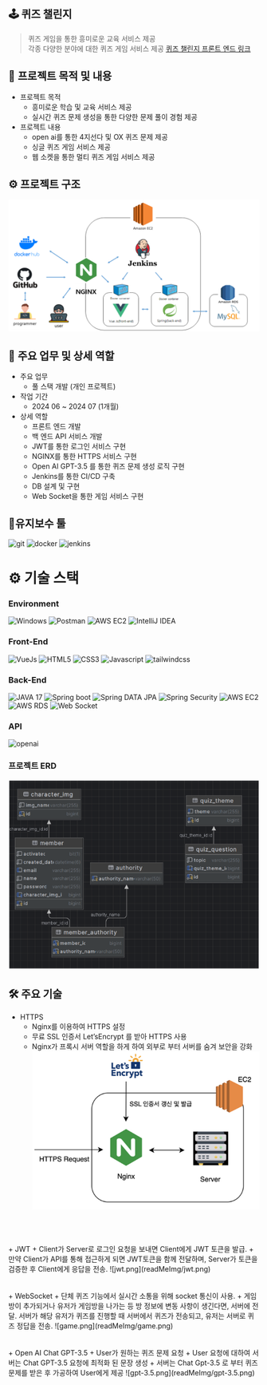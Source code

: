 ## 🕹 퀴즈 챌린지 


> 퀴즈 게임을 통한 흥미로운 교육 서비스 제공 </br>
> 각종 다양한 분야에 대한 퀴즈 게임 서비스 제공
>  [퀴즈 챌린지 프론트 엔드 링크](https://github.com/0320kangk/quiz_challenge_front.git)


## 📕 프로젝트 목적 및 내용


+ 프로젝트 목적   
  + 흥미로운 학습 및 교육 서비스 제공
  + 실시간 퀴즈 문제 생성을 통한 다양한 문제 풀이 경험 제공
+ 프로젝트 내용
  + open ai를 통한 4지선다 및 OX 퀴즈 문제 제공
  + 싱글 퀴즈 게임 서비스 제공
  + 웹 소켓을 통한 멀티 퀴즈 게임 서비스 제공

## ⚙ 프로젝트 구조
![project_structure.png](readMeImg/project_structure.png)

## 📝 주요 업무 및 상세 역할



+ 주요 업무
  + 풀 스택 개발 (개인 프로젝트)
+ 작업 기간
  + 2024 06 ~ 2024 07 (1개월)
+ 상세 역할
  + 프론트 엔드 개발
  + 백 엔드 API 서비스 개발
  + JWT를 통한 로그인 서비스 구현
  + NGINX를 통한 HTTPS 서비스 구현
  + Open AI GPT-3.5 를 통한 퀴즈 문제 생성 로직 구현
  + Jenkins를 통한 CI/CD 구축
  + DB 설계 및 구현
  + Web Socket을 통한 게임 서비스 구현



## 🤝유지보수 툴
![git](http://img.shields.io/badge/Git-red?style=for-the-badge&logo=Git&logoColor=white)
![docker](http://img.shields.io/badge/docker-blue?style=for-the-badge&logo=Docker&logoColor=white)
![jenkins](http://img.shields.io/badge/jenkins-red?style=for-the-badge&logo=Jenkins&logoColor=white)

# ⚙️ 기술 스택

### Environment
![Windows](http://img.shields.io/badge/WINDOW-blue?style=for-the-badge&logo=Windows&logoColor=white)
![Postman](http://img.shields.io/badge/POSTMAN-orange?style=for-the-badge&logo=Postman&logoColor=white)
![AWS EC2](http://img.shields.io/badge/AMAZON_AWS-black?style=for-the-badge&logo=Amazon-AWS&logoColor=white)
![IntelliJ IDEA](http://img.shields.io/badge/Intellij-black?style=for-the-badge&logo=IntelliJ-IDEA&logoColor=white)


### Front-End
![VueJs](http://img.shields.io/badge/Vue.js-005F0F?style=for-the-badge&logo=Vue.js&logoColor=white)
![HTML5](https://img.shields.io/badge/html5-E34F26?style=for-the-badge&logo=html5&logoColor=white)
![CSS3](https://img.shields.io/badge/css3-1572B6?style=for-the-badge&logo=CSS3&logoColor=white)
![Javascript](https://img.shields.io/badge/javascript-F7DF1E?style=for-the-badge&logo=javascript&logoColor=white)
![tailwindcss](https://img.shields.io/badge/tailwindcss-blue?style=for-the-badge&logo=tailwindcss&logoColor=white)


### Back-End
![JAVA 17](https://img.shields.io/badge/JAVA_17-blue?style=for-the-badge)
![Spring boot](https://img.shields.io/badge/spring_boot-6DB33F?style=for-the-badge&logo=springboot&logoColor=white)
![Spring DATA JPA](https://img.shields.io/badge/spring_data_jpa-6DB33F?style=for-the-badge)
![Spring Security](https://img.shields.io/badge/spring_Security-6DB33F?style=for-the-badge&logo=Spring-Security&logoColor=white)
![AWS EC2](https://img.shields.io/badge/AWS_EC2-orange?style=for-the-badge&logo=Amazon-EC2&logoColor=white)
![AWS RDS](https://img.shields.io/badge/AWS_RDS-527FFF?style=for-the-badge&logo=Amazon-RDS&logoColor=white)
![Web Socket](https://img.shields.io/badge/Web_socket-black?style=for-the-badge)

### API
![openai](https://img.shields.io/badge/open_ai-412991?style=for-the-badge&logo=openai&logoColor=white)

### 프로젝트 ERD
![project_erd.png](readMeImg/project_erd.png)


## 🛠 주요 기술 

+ HTTPS
  + Nginx를 이용하여 HTTPS 설정
  + 무료 SSL 인증서 Let’sEncrypt 를 받아 HTTPS 사용
  + Nginx가 프록시 서버 역할을 하게 하여 외부로 부터 서버를 숨겨 보안을 강화
![https.png](readMeImg/https.png)
</br>
</br>
</br>
+ JWT
  + Client가 Server로 로그인 요청을 보내면 Client에게 JWT 토큰을 발급.
  + 만약 Client가 API를 통해 접근하게 되면 JWT토큰을 함께 전달하며, Server가 토큰을 검증한 후 Client에게 응답을 전송.
![jwt.png](readMeImg/jwt.png)
</br>
</br>
</br>
+ WebSocket
  + 단체 퀴즈 기능에서 실시간 소통을 위해 socket 통신이 사용. 
  + 게임방이 추가되거나 유저가 게임방을 나가는 등 방 정보에 변동 사항이 생긴다면, 서버에 전달. 서버가 해당 유저가 퀴즈를 진행할 때 서버에서 퀴즈가 전송되고, 유저는 서버로 퀴즈 정답을 전송.
![game.png](readMeImg/game.png)
</br>
</br>
</br>
+ Open AI Chat GPT-3.5
  + User가 원하는 퀴즈 문제 요청
  + User 요청에 대하여 서버는 Chat GPT-3.5 요청에 최적화 된 문장 생성
  + 서버는 Chat Gpt-3.5 로 부터 퀴즈 문제를 받은 후 가공하여 User에게 제공
![gpt-3.5.png](readMeImg/gpt-3.5.png)
